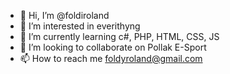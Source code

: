 - 👋 Hi, I’m @foldiroland
- 👀 I’m interested in everithyng
- 🌱 I’m currently learning c#, PHP, HTML, CSS, JS
- 💞️ I’m looking to collaborate on Pollak E-Sport
- 📫 How to reach me foldyroland@gmail.com

<!---
foldiroland/foldiroland is a ✨ special ✨ repository because its `README.md` (this file) appears on your GitHub profile.
You can click the Preview link to take a look at your changes.
--->
